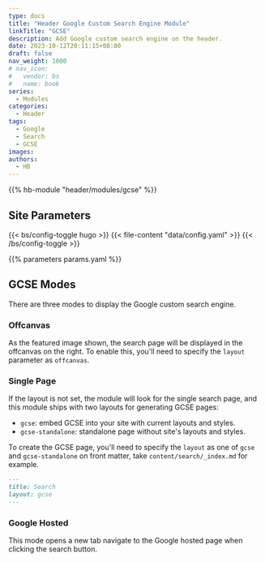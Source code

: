 ```yaml
---
type: docs
title: "Header Google Custom Search Engine Module"
linkTitle: "GCSE"
description: Add Google custom search engine on the header.
date: 2023-10-12T20:11:15+08:00
draft: false
nav_weight: 1000
# nav_icon:
#   vendor: bs
#   name: book
series:
  - Modules
categories:
  - Header
tags:
  - Google
  - Search
  - GCSE
images:
authors:
  - HB
---
```


{{% hb-module "header/modules/gcse" %}}

## Site Parameters

{{< bs/config-toggle hugo >}}
{{< file-content "data/config.yaml" >}}
{{< /bs/config-toggle >}}

{{% parameters params.yaml %}}

## GCSE Modes

There are three modes to display the Google custom search engine.

### Offcanvas

As the featured image shown, the search page will be displayed in the offcanvas on the right.
To enable this, you'll need to specify the `layout` parameter as `offcanvas`.

### Single Page

If the layout is not set, the module will look for the single search page, and this module ships with two layouts for generating GCSE pages:

- `gcse`: embed GCSE into your site with current layouts and styles.
- `gcse-standalone`: standalone page without site's layouts and styles.

To create the GCSE page, you'll need to specify the `layout` as one of `gcse` and `gcse-standalone` on front matter, take `content/search/_index.md` for example.

```markdown
---
title: Search
layout: gcse
---
```

### Google Hosted

This mode opens a new tab navigate to the Google hosted page when clicking the search button.

